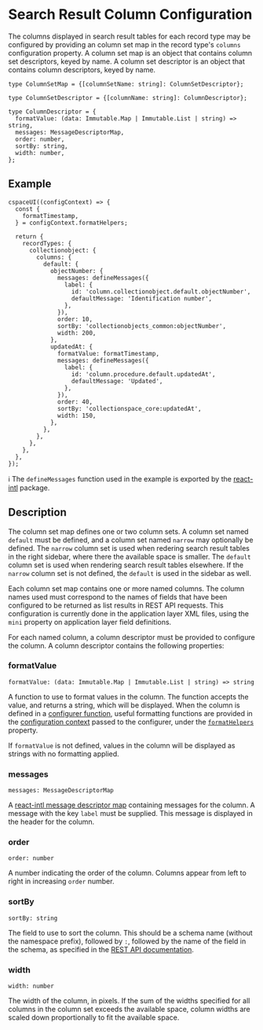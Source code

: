 # Search Result Column Configuration

The columns displayed in search result tables for each record type may be configured by providing an column set map in the record type's `columns` configuration property. A column set map is an object that contains column set descriptors, keyed by name. A column set descriptor is an object that contains column descriptors, keyed by name.

```
type ColumnSetMap = {[columnSetName: string]: ColumnSetDescriptor};
```
```
type ColumnSetDescriptor = {[columnName: string]: ColumnDescriptor};
```
```
type ColumnDescriptor = {
  formatValue: (data: Immutable.Map | Immutable.List | string) => string,
  messages: MessageDescriptorMap,
  order: number,
  sortBy: string,
  width: number,
};
```

## Example

```
cspaceUI((configContext) => {
  const {
    formatTimestamp,
  } = configContext.formatHelpers;

  return {
    recordTypes: {
      collectionobject: {
        columns: {
          default: {
            objectNumber: {
              messages: defineMessages({
                label: {
                  id: 'column.collectionobject.default.objectNumber',
                  defaultMessage: 'Identification number',
                },
              }),
              order: 10,
              sortBy: 'collectionobjects_common:objectNumber',
              width: 200,
            },
            updatedAt: {
              formatValue: formatTimestamp,
              messages: defineMessages({
                label: {
                  id: 'column.procedure.default.updatedAt',
                  defaultMessage: 'Updated',
                },
              }),
              order: 40,
              sortBy: 'collectionspace_core:updatedAt',
              width: 150,
            },
          },
        },
      },
    },
  },
});
```

ℹ️ The `defineMessages` function used in the example is exported by the [react-intl](https://github.com/yahoo/react-intl/wiki) package.

## Description

The column set map defines one or two column sets. A column set named `default` must be defined, and a column set named `narrow` may optionally be defined. The `narrow` column set is used when redering search result tables in the right sidebar, where there the available space is smaller. The `default` column set is used when rendering search result tables elsewhere. If the `narrow` column set is not defined, the `default` is used in the sidebar as well.

Each column set map contains one or more named columns. The column names used must correspond to the names of fields that have been configured to be returned as list results in REST API requests. This configuration is currently done in the application layer XML files, using the `mini` property on application layer field definitions.

For each named column, a column descriptor must be provided to configure the column. A column descriptor contains the following properties:

### formatValue
```
formatValue: (data: Immutable.Map | Immutable.List | string) => string
```
A function to use to format values in the column. The function accepts the value, and returns a string, which will be displayed. When the column is defined in a [configurer function](./README.md#configurer-function), useful formatting functions are provided in the [configuration context](./ConfigurationContext.md) passed to the configurer, under the [`formatHelpers`](./ConfigurationContext.md#formathelpers-object) property.

If `formatValue` is not defined, values in the column will be displayed as strings with no formatting applied.

### messages
```
messages: MessageDescriptorMap
```
A [react-intl message descriptor map](https://github.com/yahoo/react-intl/wiki/API#definemessages) containing messages for the column. A message with the key `label` must be supplied. This message is displayed in the header for the column.

### order
```
order: number
```
A number indicating the order of the column. Columns appear from left to right in increasing `order` number.

### sortBy
```
sortBy: string
```
The field to use to sort the column. This should be a schema name (without the namespace prefix), followed by `:`, followed by the name of the field in the schema, as specified in the [REST API documentation](https://wiki.collectionspace.org/display/UNRELEASED/Common+Services+REST+API+documentation#CommonServicesRESTAPIdocumentation-Sorting).

### width
```
width: number
```
The width of the column, in pixels. If the sum of the widths specified for all columns in the column set exceeds the available space, column widths are scaled down proportionally to fit the available space.
